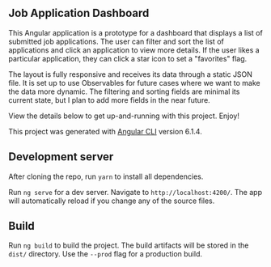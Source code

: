## Job Application Dashboard

This Angular application is a prototype for a dashboard that displays a list of submitted job applications. The user can filter and sort the list of applications and click an application to view more details. If the user likes a particular application, they can click a star icon to set a "favorites" flag.

The layout is fully responsive and receives its data through a static JSON file. It is set up to use Observables for future cases where we want to make the data more dynamic. The filtering and sorting fields are minimal its current state, but I plan to add more fields in the near future.

View the details below to get up-and-running with this project. Enjoy!

This project was generated with [Angular CLI](https://github.com/angular/angular-cli) version 6.1.4.

## Development server

After cloning the repo, run `yarn` to install all dependencies.

Run `ng serve` for a dev server. Navigate to `http://localhost:4200/`. The app will automatically reload if you change any of the source files.

## Build

Run `ng build` to build the project. The build artifacts will be stored in the `dist/` directory. Use the `--prod` flag for a production build.
